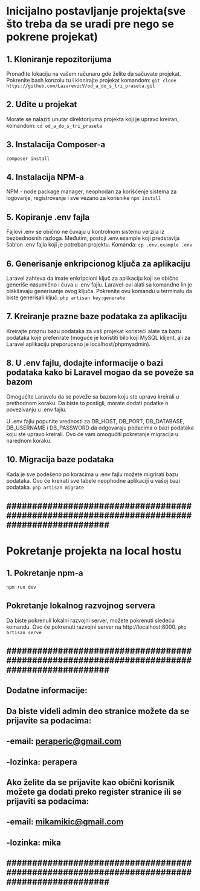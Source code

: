 
# Inicijalno postavljanje projekta(sve što treba da se uradi pre nego se pokrene projekat)

## 1. Kloniranje repozitorijuma
Pronađite lokaciju na vašem računaru gde želite da sačuvate projekat.
Pokrenite bash konzolu tu i klonirajte projekat komandom:
`git clone https://github.com/LazarevicV/od_a_do_s_tri_praseta.git`

## 2. Uđite u projekat
Morate se nalaziti unutar direktorijuma projekta koji je upravo kreiran, komandom:
`cd od_a_do_s_tri_praseta`

## 3. Instalacija Composer-a
`composer install`

## 4. Instalacija NPM-a
NPM - node package manager, neophodan za korišćenje sistema za logovanje, registrovanje i sve vezano za korisnike
`npm install`

## 5. Kopiranje .env fajla
Fajlovi .env se obično ne čuvaju u kontrolnom sistemu verzija iz bezbednosnih razloga. Međutim, postoji .env.example koji predstavlja šablon .env fajla koji je potreban projektu. Komanda:
`cp .env.example .env`

## 6. Generisanje enkripcionog ključa za aplikaciju
Laravel zahteva da imate enkripcioni ključ za aplikaciju koji se obično generiše nasumično i čuva u .env fajlu. Laravel-ovi alati sa komandne linije olakšavaju generisanje ovog ključa. Pokrenite ovu komandu u terminalu da biste generisali ključ:
`php artisan key:generate`

## 7. Kreiranje prazne baze podataka za aplikaciju
Kreirajte praznu bazu podataka za vaš projekat koristeći alate za bazu podataka koje preferirate (moguće je koristiti bilo koji MySQL klijent, ali za Laravel aplikaciju preporuceno je localhost/phpmyadmin).

## 8. U .env fajlu, dodajte informacije o bazi podataka kako bi Laravel mogao da se poveže sa bazom
Omogućite Laravelu da se poveže sa bazom koju ste upravo kreirali u prethodnom koraku. Da biste to postigli, morate dodati podatke o povezivanju u .env fajlu.

U .env fajlu popunite vrednosti za DB_HOST, DB_PORT, DB_DATABASE, DB_USERNAME i DB_PASSWORD da odgovaraju podacima o bazi podataka koju ste upravo kreirali. Ovo će vam omogućiti pokretanje migracija u narednom koraku.

## 10. Migracija baze podataka
Kada je sve podešeno po koracima u .env fajlu možete migrirati bazu podataka. Ovo će kreirati sve tabele neophodne aplikaciji u vašoj bazi podataka.
`php artisan migrate`

## ############################################################################################ ##

# Pokretanje projekta na local hostu

## 1. Pokretanje npm-а
`npm run dev`

## Pokretanje lokalnog razvojnog servera
Da biste pokrenuli lokalni razvojni server, možete pokrenuti sledeću komandu. Ovo će pokrenuti razvojni server na http://localhost:8000.
`php artisan serve`

## ############################################################################################ ##

## Dodatne informacije:

## Da biste videli admin deo stranice možete da se prijavite sa podacima:
## -email: peraperic@gmail.com
## -lozinka: perapera

## Ako želite da se prijavite kao obični korisnik možete ga dodati preko register stranice ili se prijaviti sa podacima:
## -email: mikamikic@gmail.com
## -lozinka: mika

## ############################################################################################ ##
